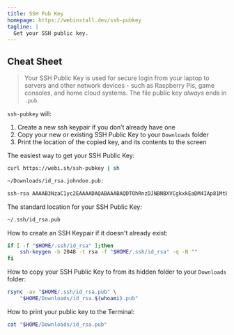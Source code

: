 ```yaml
---
title: SSH Pub Key
homepage: https://webinstall.dev/ssh-pubkey
tagline: |
  Get your SSH public key.
---
```


## Cheat Sheet

> Your SSH Public Key is used for secure login from your laptop to servers and
> other network devices - such as Raspberry Pis, game consoles, and home cloud
> systems. The file public key _always_ ends in `.pub`.

`ssh-pubkey` will:

1. Create a new ssh keypair if you don’t already have one
2. Copy your new or existing SSH Public Key to your `Downloads` folder
3. Print the location of the copied key, and its contents to the screen

The easiest way to get your SSH Public Key:

```sh
curl https://webi.sh/ssh-pubkey | sh
```

```txt
~/Downloads/id_rsa.johndoe.pub:

ssh-rsa AAAAB3NzaC1yc2EAAAADAQABAAABAQDTOhRnzDJNBNBXVCgkxkEaDM4IAp81MtE8fuqeQuFvq5gYLWoZND39N++bUvjMRCveWzZlQNxcLjXHlZA3mGj1b9aMImrvyoq8FJepe+RLEuptJe3md4EtTXo8VJuMXV0lJCcd9ct+eqJ0jH0ww4FDJXWMaFbiVwJBO0IaYevlwcf0QwH12FCARZUSwXfsIeCZNGxOPamIUCXumpQiAjTLGHFIDyWwLDCNPi8GyB3VmqsTNEvO/H8yY4VI7l9hpztE5W6LmGUfTMZrnsELryP5oRlo8W5oVFFS85Lb8bVfn43deGdlLGkwmcJuXzZfostSTHI5Mj7MWezPZyoSqFLl johndoe@MacBook-Air
```

The standard location for your SSH Public Key:

```sh
~/.ssh/id_rsa.pub
```

How to create an SSH Keypair if it doesn't already exist:

```sh
if [ -f "$HOME/.ssh/id_rsa" ];then
    ssh-keygen -b 2048 -t rsa -f "$HOME/.ssh/id_rsa" -q -N ""
fi
```

How to copy your SSH Public Key to from its hidden folder to your `Downloads`
folder:

```sh
rsync -av "$HOME/.ssh/id_rsa.pub" \
    "$HOME/Downloads/id_rsa.$(whoami).pub"
```

How to print your public key to the Terminal:

```sh
cat "$HOME/Downloads/id_rsa.pub"
```
